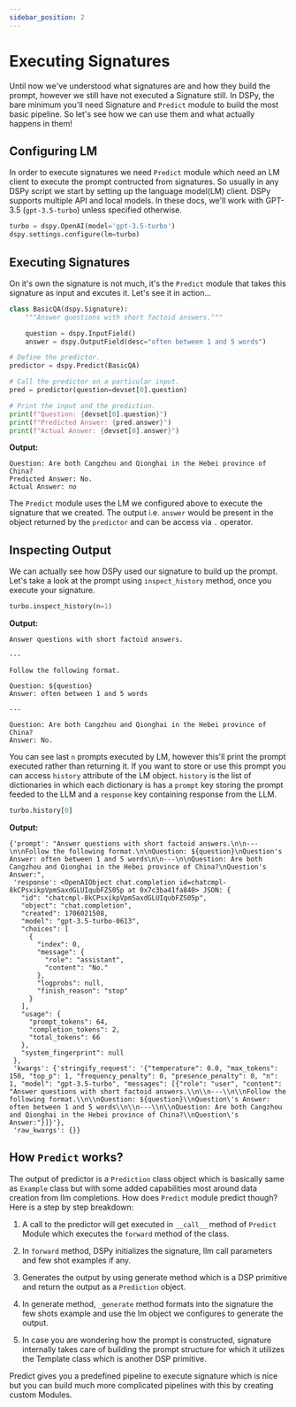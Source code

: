 ```yaml
---
sidebar_position: 2
---
```


# Executing Signatures

Until now we've understood what signatures are and how they build the prompt, however we still have not executed a Signature still. In DSPy, the bare minimum you'll need Signature and `Predict` module to build the most basic pipeline. So let's see how we can use them and what actually happens in them!

## Configuring LM

In order to execute signatures we need `Predict` module which need an LM client to execute the prompt contructed from signatures. So usually in any DSPy script we start by setting up the language model(LM) client. DSPy supports multiple API and local models. In these docs, we'll work with GPT-3.5 (`gpt-3.5-turbo`) unless specified otherwise.

```python
turbo = dspy.OpenAI(model='gpt-3.5-turbo')
dspy.settings.configure(lm=turbo)
```

## Executing Signatures

On it's own the signature is not much, it's the `Predict` module that takes this signature as input and excutes it. Let's see it in action...

```python
class BasicQA(dspy.Signature):
    """Answer questions with short factoid answers."""

    question = dspy.InputField()
    answer = dspy.OutputField(desc="often between 1 and 5 words")

# Define the predictor.
predictor = dspy.Predict(BasicQA)

# Call the predictor on a particular input.
pred = predictor(question=devset[0].question)

# Print the input and the prediction.
print(f"Question: {devset[0].question}")
print(f"Predicted Answer: {pred.answer}")
print(f"Actual Answer: {devset[0].answer}")
```
**Output:**
```text
Question: Are both Cangzhou and Qionghai in the Hebei province of China?
Predicted Answer: No.
Actual Answer: no
```

The `Predict` module uses the LM we configured above to execute the signature that we created. The output i.e. `answer` would be present in the object returned by the `predictor` and can be access via `.` operator.

## Inspecting Output

We can actually see how DSPy used our signature to build up the prompt. Let's take a look at the prompt using `inspect_history` method, once you execute your signature.

```python
turbo.inspect_history(n=1)
```
**Output:**
```text
Answer questions with short factoid answers.

---

Follow the following format.

Question: ${question}
Answer: often between 1 and 5 words

---

Question: Are both Cangzhou and Qionghai in the Hebei province of China?
Answer: No.
```

You can see last `n` prompts executed by LM, however this'll print the prompt executed rather than returning it. If you want to store or use this prompt you can access `history` attribute of the LM object. `history` is the list of dictionaries in which each dictionary is has a `prompt` key storing the prompt feeded to the LLM and a `response` key containing response from the LLM.

```python
turbo.history[0]
```
**Output:**
```text
{'prompt': "Answer questions with short factoid answers.\n\n---\n\nFollow the following format.\n\nQuestion: ${question}\nQuestion's Answer: often between 1 and 5 words\n\n---\n\nQuestion: Are both Cangzhou and Qionghai in the Hebei province of China?\nQuestion's Answer:",
 'response': <OpenAIObject chat.completion id=chatcmpl-8kCPsxikpVpmSaxdGLUIqubFZS05p at 0x7c3ba41fa840> JSON: {
   "id": "chatcmpl-8kCPsxikpVpmSaxdGLUIqubFZS05p",
   "object": "chat.completion",
   "created": 1706021508,
   "model": "gpt-3.5-turbo-0613",
   "choices": [
     {
       "index": 0,
       "message": {
         "role": "assistant",
         "content": "No."
       },
       "logprobs": null,
       "finish_reason": "stop"
     }
   ],
   "usage": {
     "prompt_tokens": 64,
     "completion_tokens": 2,
     "total_tokens": 66
   },
   "system_fingerprint": null
 },
 'kwargs': {'stringify_request': '{"temperature": 0.0, "max_tokens": 150, "top_p": 1, "frequency_penalty": 0, "presence_penalty": 0, "n": 1, "model": "gpt-3.5-turbo", "messages": [{"role": "user", "content": "Answer questions with short factoid answers.\\n\\n---\\n\\nFollow the following format.\\n\\nQuestion: ${question}\\nQuestion\'s Answer: often between 1 and 5 words\\n\\n---\\n\\nQuestion: Are both Cangzhou and Qionghai in the Hebei province of China?\\nQuestion\'s Answer:"}]}'},
 'raw_kwargs': {}}
```

## How `Predict` works?

The output of predictor is a `Prediction` class object which is basically same as `Example` class but with some added capabilities most around data creation from llm completions. How does `Predict` module predict though? Here is a step by step breakdown:

1. A call to the predictor will get executed in `__call__` method of `Predict` Module which executes the `forward` method of the class.

2. In `forward` method, DSPy initializes the signature, llm call parameters and few shot examples if any.

3. Generates the output by using generate method which is a DSP primitive and return the output as a `Prediction` object.

4. In generate method, `_generate` method formats into the signature the few shots example and use the lm object we configures to generate the output.

5. In case you are wondering how the prompt is constructed, signature internally takes care of building the prompt structure for which it utilizes the Template class which is another DSP primitive.

Predict gives you a predefined pipeline to execute signature which is nice but you can build much more complicated pipelines with this by creating custom Modules.